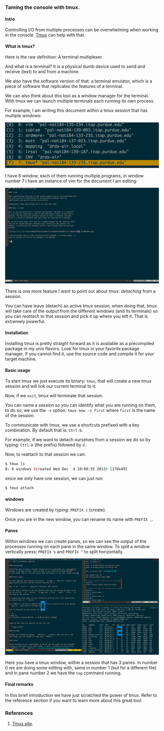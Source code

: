 ### Taming the console with tmux.

#### Intro

Controlling I/O from multiple processes can be overwhelming when working in the
console. [Tmux](http://tmux.sourceforge.net/) can help with that.

#### What is tmux?

Here is the raw definition: A terminal multiplexer.

And what is a terminal?  It is a physical dumb device used to send and receive
(text) to and from a machine.

We also have the software version of that: a terminal emulator, which is a
piece of software that replicates the features of a terminal.

We can also think about this tool as a window manager for the terminal. With
tmux we can launch multiple terminals each running its own process.

For example, I am writing this document within a tmux session that has multiple
windows:

![](img/tmux/windows.png)

I have 8 window, each of them running multiple programs, in window number 7 I
have an instance of vim for the document I am editing:

![](img/tmux/vim.png)

There is one more feature I want to point out about tmux: *detaching* from a
session.

You can have leave (detach) an active tmux session, when doing that, tmux will
take care of the output from the different windows (and its terminals) so you
can *reattach* to that session and pick it up where you left it. That is
extremely powerful.

#### Installation

Installing tmux is pretty straight forward as it is available as a precompiled
package in my unix flavors. Look for tmux in your favorite package manager, if
you cannot find it, use the source code and compile it for your target machine.

#### Basic usage

To start tmux we just execute its binary: `tmux`, that will create a new
tmux session and will link our current terminal to it.

Now, if we `exit`, tmux will terminate that session.

You can name a session so you can identify what you are running on them, to do
so, we use the `-s` option: `tmux new -s first` where `first` is
the name of the session.

To communicate with tmux, we use a shortcuts prefixed with a key combination.
By default that is: `Ctrl-b`.

For example, if we want to detach ourselves from a session we do so by typing:
`Ctrl-b` (the prefix) followed by `d`.

Now, to reattach to that session we can:

~~~sh
$ tmux ls
0: 8 windows (created Wed Dec  4 10:00:35 2013) [178x49]
~~~

since we only have one session, we can just run:

~~~sh
$ tmux attach
~~~

#### windows

Windows are created by typing: `PREFIX c` (create).

Once you are in the new window, you can rename its name with `PREFIX ,`.

#### Panes

Within windows we can create panes, so we can see the output of the processes
running on each pane in the same window. To split a window vertically press:
`PREFIX %` and `PREFIX "` to split horizontally.

![](img/tmux/panels.png)

Here you have a tmux window, within a session that has 3 panes. In number 0
we are doing some editing with, same in number 1 (but for a different file) and
in pane number 2 we have the `top` command running.

#### Final remarks

In this brief introduction we have just scratched the power of tmux. Refer to
the reference section if you want to learn more about this great tool.


### References

1. [Tmux site](http://tmux.sourceforge.net/).
